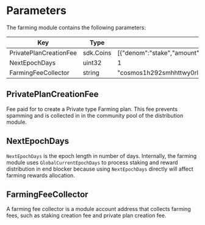 <!-- order: 8 -->

# Parameters

The farming module contains the following parameters:

| Key                        | Type      | Example                                                             |
| -------------------------- | --------- | ------------------------------------------------------------------- |
| PrivatePlanCreationFee     | sdk.Coins | [{"denom":"stake","amount":"100000000"}]                            |
| NextEpochDays              | uint32    | 1                                                                   |
| FarmingFeeCollector        | string    | "cosmos1h292smhhttwy0rl3qr4p6xsvpvxc4v05s6rxtczwq3cs6qc462mqejwy8x" |

## PrivatePlanCreationFee

Fee paid for to create a Private type Farming plan. This fee prevents spamming and is collected in in the community pool of the distribution module.

## NextEpochDays

`NextEpochDays` is the epoch length in number of days. Internally, the farming module uses `GlobalCurrentEpochDays` to process staking and reward distribution in end blocker because using `NextEpochDays` directly will affect farming rewards allocation.

## FarmingFeeCollector

A farming fee collector is a module account address that collects farming fees, such as staking creation fee and private plan creation fee.